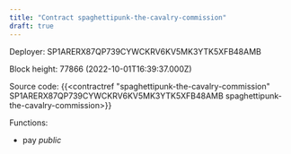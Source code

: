 ```yaml
---
title: "Contract spaghettipunk-the-cavalry-commission"
draft: true
---
```

Deployer: SP1ARERX87QP739CYWCKRV6KV5MK3YTK5XFB48AMB


 



Block height: 77866 (2022-10-01T16:39:37.000Z)

Source code: {{<contractref "spaghettipunk-the-cavalry-commission" SP1ARERX87QP739CYWCKRV6KV5MK3YTK5XFB48AMB spaghettipunk-the-cavalry-commission>}}

Functions:

* pay _public_

